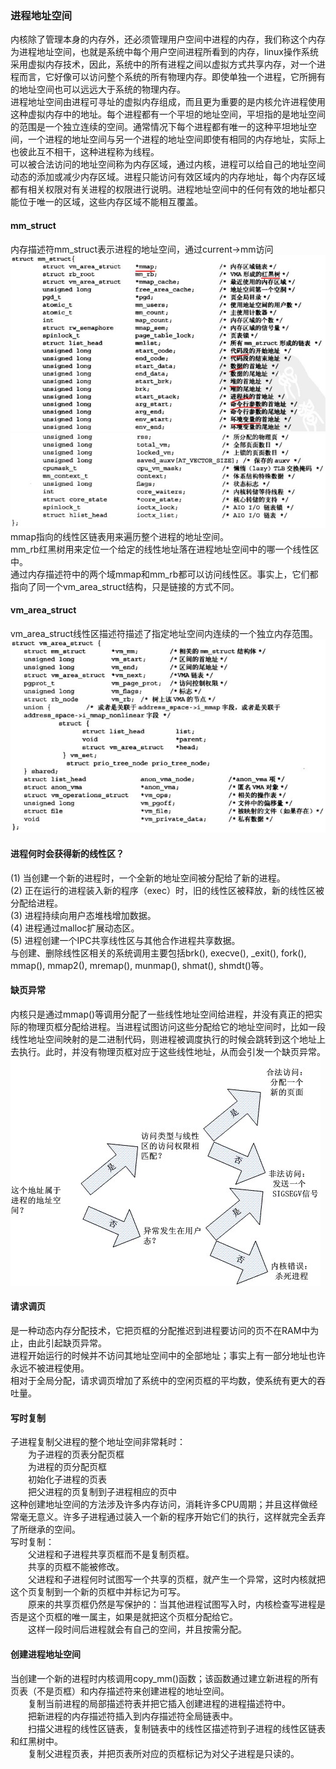 ### 进程地址空间   
内核除了管理本身的内存外，还必须管理用户空间中进程的内存，我们称这个内存为进程地址空间，也就是系统中每个用户空间进程所看到的内存，linux操作系统采用虚拟内存技术，因此，系统中的所有进程之间以虚拟方式共享内存，对一个进程而言，它好像可以访问整个系统的所有物理内存。即使单独一个进程，它所拥有的地址空间也可以远远大于系统的物理内存。  
进程地址空间由进程可寻址的虚拟内存组成，而且更为重要的是内核允许进程使用这种虚拟内存中的地址。每个进程都有一个平坦的地址空间，平坦指的是地址空间的范围是一个独立连续的空间。通常情况下每个进程都有唯一的这种平坦地址空间，一个进程的地址空间与另一个进程的地址空间即使有相同的内存地址，实际上也彼此互不相干，这种进程称为线程。  
可以被合法访问的地址空间称为内存区域，通过内核，进程可以给自己的地址空间动态的添加或减少内存区域。进程只能访问有效区域内的内存地址，每个内存区域都有相关权限对有关进程的权限进行说明。进程地址空间中的任何有效的地址都只能位于唯一的区域，这些内存区域不能相互覆盖。  
#### mm_struct  
内存描述符mm_struct表示进程的地址空间，通过current->mm访问  
![mm_struct](1.jpg)  
![mm_struct](2.jpg)  
mmap指向的线性区链表用来遍历整个进程的地址空间。  
mm_rb红黑树用来定位一个给定的线性地址落在进程地址空间中的哪一个线性区中。  
通过内存描述符中的两个域mmap和mm_rb都可以访问线性区。事实上，它们都指向了同一个vm_area_struct结构，只是链接的方式不同。  
  
#### vm_area_struct  
vm_area_struct线性区描述符描述了指定地址空间内连续的一个独立内存范围。  
![vm_area_struct](3.jpg)  

#### 进程何时会获得新的线性区？  
(1)  当创建一个新的进程时，一个全新的地址空间被分配给了新的进程。  
(2)  正在运行的进程装入新的程序（exec）时，旧的线性区被释放，新的线性区被分配给进程。  
(3)  进程持续向用户态堆栈增加数据。  
(4)  进程通过malloc扩展动态区。  
(5)  进程创建一个IPC共享线性区与其他合作进程共享数据。  
与创建、删除线性区相关的系统调用主要包括brk(), execve(), _exit(), fork(), mmap(), mmap2(), mremap(), munmap(), shmat(), shmdt()等。  
#### 缺页异常  
内核只是通过mmap()等调用分配了一些线性地址空间给进程，并没有真正的把实际的物理页框分配给进程。当进程试图访问这些分配给它的地址空间时，比如一段线性地址空间映射的是二进制代码，则进程被调度执行的时候会跳转到这个地址上去执行。此时，并没有物理页框对应于这些线性地址，从而会引发一个缺页异常。  
![缺页异常](4.jpg)  
#### 请求调页  
是一种动态内存分配技术，它把页框的分配推迟到进程要访问的页不在RAM中为止，由此引起缺页异常。  
进程开始运行的时候并不访问其地址空间中的全部地址；事实上有一部分地址也许永远不被进程使用。  
相对于全局分配，请求调页增加了系统中的空闲页框的平均数，使系统有更大的吞吐量。  
#### 写时复制  
子进程复制父进程的整个地址空间非常耗时：  
&emsp;&emsp;为子进程的页表分配页框  
&emsp;&emsp;为进程的页分配页框  
&emsp;&emsp;初始化子进程的页表  
&emsp;&emsp;把父进程的页复制到子进程相应的页中  
这种创建地址空间的方法涉及许多内存访问，消耗许多CPU周期；并且这样做经常毫无意义。许多子进程通过装入一个新的程序开始它们的执行，这样就完全丢弃了所继承的空间。  
写时复制：  
&emsp;&emsp;父进程和子进程共享页框而不是复制页框。  
&emsp;&emsp;共享的页框不能被修改。  
&emsp;&emsp;父进程和子进程何时试图写一个共享的页框，就产生一个异常，这时内核就把这个页复制到一个新的页框中并标记为可写。  
&emsp;&emsp;原来的共享页框仍然是写保护的：当其他进程试图写入时，内核检查写进程是否是这个页框的唯一属主，如果是就把这个页框分配给它。  
&emsp;&emsp;这样一段时间后进程就会有自己的空间，并且按需分配。  
#### 创建进程地址空间  
当创建一个新的进程时内核调用copy_mm()函数；该函数通过建立新进程的所有页表（不是页框）和内存描述符来创建进程的地址空间。  
&emsp;&emsp;复制当前进程的局部描述符表并把它插入创建进程的进程描述符中。  
&emsp;&emsp;把新进程的内存描述符插入到内存描述符全局链表中。  
&emsp;&emsp;扫描父进程的线性区链表，复制链表中的线性区描述符到子进程的线性区链表和红黑树中。  
&emsp;&emsp;复制父进程页表，并把页表所对应的页框标记为对父子进程是只读的。  
